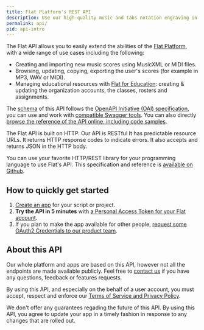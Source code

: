 ```yaml
---
title: Flat Platform's REST API
description: Use our high-quality music and tabs notation engraving in your web sites and blogs with our customizable and interactive HTML Embed.
permalink: api/
pid: api-intro
---
```


The Flat API allows you to easily extend the abilities of the [Flat Platform](https://flat.io), with a wide range of use cases including the following:

* Creating and importing new music scores using MusicXML or MIDI files.
* Browsing, updating, copying, exporting the user's scores (for example in MP3, WAV or MIDI).
* Managing educational resources with [Flat for Education](https://flat.io/edu): creating & updating the organization accounts, the classes, rosters and assignments.

The [schema](https://flat.io/developers/api/reference/swagger.json) of this API follows the [OpenAPI Initiative (OAI) specification](https://www.openapis.org/), you can use and work with [compatible Swagger tools](http://swagger.io/open-source-integrations/). You can also directly [browse the reference of the API online, including code samples](https://flat.io/developers/api/reference/).

The Flat API is built on HTTP. Our API is RESTful It has predictable resource URLs. It returns HTTP response codes to indicate errors. It also accepts and returns JSON in the HTTP body.

You can use your favorite HTTP/REST library for your programming language to use Flat's API. This specification and reference is [available on Github](https://github.com/FlatIO/api-reference).

## How to quickly get started

1. [Create an app](https://flat.io/developers/apps) for your script or project.
2. **Try the API in 5 minutes** with [a Personal Access Token for your Flat account](authentication.html#personal-access-tokens).
3. If you plan to make the app available for other people, [request some OAuth2 Credentials to our product team](https://docs.google.com/forms/d/e/1FAIpQLSeW4sZuUrcBXEtbecJ8xlWL9anbFCsrpHBgc6C48DOE4zuElQ/viewform).

## About this API

Our whole platform and apps are based on this API, however not all the endpoints are made available publicly. Feel free to [contact us](mailto:developers@flat.io) if you have any questions, feedback or features requests.

By using this API, and especially on the behalf of a user account, you must accept, respect and enforce our [Terms of Service and Privacy Policy](https://flat.io/help/en/policies).

We don't offer any guarantees regading the future of this API. By using this API, you agree to update your app in a timely fashion in response to any changes that are rolled out.